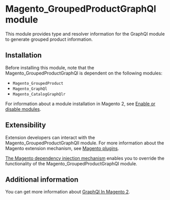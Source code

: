 # Magento_GroupedProductGraphQl module

This module provides type and resolver information for the GraphQl module
to generate grouped product information.

## Installation

Before installing this module, note that the Magento_GroupedProductGraphQl is dependent on the following modules:

- `Magento_GroupedProduct`
- `Magento_GraphQl`
- `Magento_CatalogGraphQlr`

For information about a module installation in Magento 2, see [Enable or disable modules](https://devdocs.magento.com/guides/v2.4/install-gde/install/cli/install-cli-subcommands-enable.html).

## Extensibility

Extension developers can interact with the Magento_GroupedProductGraphQll module. For more information about the Magento extension mechanism, see [Magento plugins](http://devdocs.magento.com/guides/v2.4/extension-dev-guide/plugins.html).

[The Magento dependency injection mechanism](http://devdocs.magento.com/guides/v2.4/extension-dev-guide/depend-inj.html) enables you to override the functionality of the Magento_GroupedProductGraphQl module.

## Additional information

You can get more information about [GraphQl In Magento 2](https://devdocs.magento.com/guides/v2.4/graphql).
